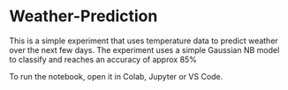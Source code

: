 # Weather-Prediction

This is a simple experiment that uses temperature data to predict weather over the next few days. The experiment uses a simple Gaussian NB model to classify and reaches an accuracy of approx 85%

To run the notebook, open it in Colab, Jupyter or VS Code.
